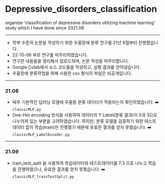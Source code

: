 # Depressive_disorders_classification
organize 'classification of depressive disorders utilizing machine learning' study which I have done since 2021.08
- - -
* 학부 수준의 논문을 작성하기 위한 우울장애 분류 연구를 21년 8월부터 진행했습니다.
* 22-10-06 부로 연구를 마무리하였습니다.
* 연구한 내용들을 정리해서 업로드하며, 논문 작성을 마무리합니다.
* Google Colab에서 소스 코드들을 작성하고, 실행 결과를 얻어냈습니다.
* 우울장애 분류작업을 위해 사용한 csv 형식의 파일은 비공개입니다.
- - -
### 21.08
* 매우 기본적인 딥러닝 모델에 우울증 분류 데이터가 적용되는지 확인하였습니다. ➡️ `classicMLP.py`
* One-Hot encoding 방식을 사용하여 데이터의 Y Label(분류 결과)이 0과 3으로 나누어져 있는 부분을 고려하였습니다. 하지만, 분류 모델을 검증하기 위한 테스트 데이터 없이 학습(train)만 진행했기 때문에 유효한 결과를 얻지 못했습니다. ➡️ `classicMLP_LabelEncoder.py`
- - -
### 21.09
* train_test_split 을 사용하여 학습데이터와 테스트데이터를 7:3 으로 나누고 학습을 진행하였으나, 유효한 결과를 얻지 못했습니다. ➡️ `classicMLP_trainTestSplit.py`